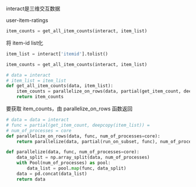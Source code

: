 interact是三维交互数据

user-item-ratings

```python
item_counts = get_all_item_counts(interact, item_list)
```

将 item-id list化

```python
item_list = interact['itemid'].tolist()
```



```python
item_counts = get_all_item_counts(interact, item_list)
```

```python
# data = interact
# item_list = item_list
def get_all_item_counts(data, item_list):
    item_counts = parallelize_on_rows(data, partial(get_item_count, deepcopy(item_list)))
    return item_counts
```

要获取 item_counts，由 parallelize_on_rows 函数返回

```python
# data = data = interact
# func = partial(get_item_count, deepcopy(item_list)) = 
# num_of_processes = core
def parallelize_on_rows(data, func, num_of_processes=core):
    return parallelize(data, partial(run_on_subset, func), num_of_processes)
```

```python
def parallelize(data, func, num_of_processes=core):
    data_split = np.array_split(data, num_of_processes)
    with Pool(num_of_processes) as pool:
        data_list = pool.map(func, data_split)
    data = pd.concat(data_list)
    return data
```

